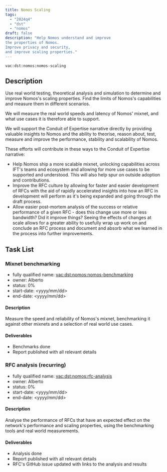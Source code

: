 ```yaml
---
title: Nomos Scaling
tags:
  - "2024q4"
  - "dst"
  - "nomos"
draft: false
description: "Help Nomos understand and improve
the properties of Nomos.
Improve privacy and security,
and improve scaling properties."
---
```


`vac:dst:nomos:nomos-scaling`

## Description
Use real world testing,
theoretical analysis
and simulation
to determine and improve Nomos's scaling properties.
Find the limits of Nomos's capabilities
and measure them in different scenarios.

We will measure the real world speeds and latency of Nomos' mixnet,
and what use cases it is therefore able to support.

We will support the Conduit of Expertise narrative directly
by providing valuable insights to Nomos
and the ability to theorise, reason about,
test, measure and improve
the performance, stability and scalability of Nomos.

These efforts will contribute in these ways to the Conduit of Expertise narrative:

* Help Nomos ship a more scalable mixnet,
  unlocking capabilities across IFT's teams and ecosystem
  and allowing for more use cases to be supported and understood.
This will also help spur on outside adoption and contributions.
* Improve the RFC culture
  by allowing for faster and easier development of RFCs
  with the aid of rapidly accelerated insights into how an RFC in development will perform as it's being expanded and going through the draft process.
* Allow easier post-mortem analysis of the success or relative performance of a given RFC -
does this change use more or less bandwidth?
Did it improve things?
Seeing the effects of changes at scale allows for a greater ability to usefully wrap up work on and conclude an RFC process and document and absorb what we learned in the process into further improvements.

## Task List

### Mixnet benchmarking

* fully qualified name: <vac:dst:nomos:nomos-benchmarking>
* owner: Alberto
* status: 0%
* start-date: <yyyy/mm/dd>
* end-date: <yyyy/mm/dd>

#### Description

Measure the speed and reliability of Nomos's mixnet, benchmarking it against other mixnets and a selection of real world use cases.

#### Deliverables
* Benchmarks done
* Report published with all relevant details

### RFC analysis (recurring)

* fully qualified name: <vac:dst:nomos:rfc-analysis>
* owner: Alberto
* status: 0%
* start-date: <yyyy/mm/dd>
* end-date: <yyyy/mm/dd>

#### Description
Analyse the performance of RFCs that have an expected effect on the network's performance and scaling properties, using the benchmarking tools and real world measurements.

#### Deliverables
* Analysis done
* Report published with all relevant details
* RFC's GitHub issue updated with links to the analysis and results
